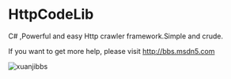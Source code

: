# HttpCodeLib
C# ,Powerful and easy Http crawler framework.Simple and crude.

If you want to get more help, please visit http://bbs.msdn5.com

![xuanjibbs](http://bbs.msdn5.com/static/image/common/logo.png "Msdn5 Logo")
